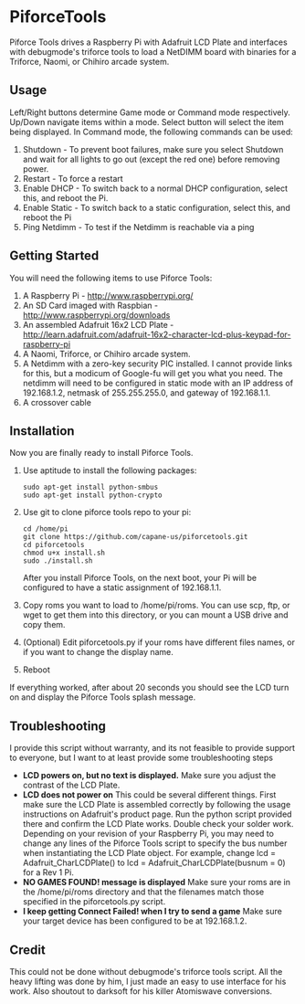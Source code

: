 PiforceTools
============

Piforce Tools drives a Raspberry Pi with Adafruit LCD Plate and interfaces with debugmode's triforce tools to load a NetDIMM board with binaries for a Triforce, Naomi, or Chihiro arcade system.  

## Usage

Left/Right buttons determine Game mode or Command mode respectively.  Up/Down navigate items within a mode.  Select button will select the item being displayed.  In Command mode, the following commands can be used:

1. Shutdown - To prevent boot failures, make sure you select Shutdown and wait for all lights to go out (except the red one) before removing power.
2. Restart - To force a restart
3. Enable DHCP - To switch back to a normal DHCP configuration, select this, and reboot the Pi.
4. Enable Static - To switch back to a static configuration, select this, and reboot the Pi
5. Ping Netdimm - To test if the Netdimm is reachable via a ping 

## Getting Started

You will need the following items to use Piforce Tools:

1. A Raspberry Pi - http://www.raspberrypi.org/ 
2. An SD Card imaged with Raspbian - http://www.raspberrypi.org/downloads
3. An assembled Adafruit 16x2 LCD Plate - http://learn.adafruit.com/adafruit-16x2-character-lcd-plus-keypad-for-raspberry-pi
4. A Naomi, Triforce, or Chihiro arcade system.
5. A Netdimm with a zero-key security PIC installed.  I cannot provide links for this, but a modicum of Google-fu will get you what you need.  The netdimm will need to be configured in static mode with an IP address of 192.168.1.2, netmask of 255.255.255.0, and gateway of 192.168.1.1.
6. A crossover cable

## Installation

Now you are finally ready to install Piforce Tools.

1. Use aptitude to install the following packages:

    ```
    sudo apt-get install python-smbus
    sudo apt-get install python-crypto
    ```

2. Use git to clone piforce tools repo to your pi:

    ```
    cd /home/pi
    git clone https://github.com/capane-us/piforcetools.git
    cd piforcetools
    chmod u+x install.sh
    sudo ./install.sh
    ```

    After you install Piforce Tools, on the next boot, your Pi will be configured to have a static assignment of 192.168.1.1.

3. Copy roms you want to load to /home/pi/roms.  You can use scp, ftp, or wget to get them into this directory, or you can mount a USB drive and copy them.

4. (Optional) Edit piforcetools.py if your roms have different files names, or if you want to change the display name.

5. Reboot

If everything worked, after about 20 seconds you should see the LCD turn on and display the Piforce Tools splash message.  

## Troubleshooting
I provide this script without warranty, and its not feasible to provide support to everyone, but I want to at least provide some troubleshooting steps 

* **LCD powers on, but no text is displayed.** Make sure you adjust the contrast of the LCD Plate.  
* **LCD does not power on** This could be several different things.  First make sure the LCD Plate is assembled correctly by following the usage instructions on Adafruit's product page.  Run the python script provided there and confirm the LCD Plate works.  Double check your solder work.  Depending on your revision of your Raspberry Pi, you may need to change any lines of the Piforce Tools script to specify the bus number when instantiating the LCD Plate object.  For example, change lcd = Adafruit_CharLCDPlate() to lcd = Adafruit_CharLCDPlate(busnum = 0) for a Rev 1 Pi.
* **NO GAMES FOUND! message is displayed** Make sure your roms are in the /home/pi/roms directory and that the filenames match those specified in the piforcetools.py script. 
* **I keep getting Connect Failed! when I try to send a game** Make sure your target device has been configured to be at 192.168.1.2.

## Credit

This could not be done without debugmode's triforce tools script.  All the heavy lifting was done by him, I just made an easy to use interface for his work.  Also shoutout to darksoft for his killer Atomiswave conversions.
